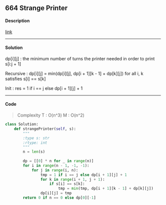## 664 Strange Printer

#### Description

[link](https://leetcode.com/problems/strange-printer/description/)

---

#### Solution

dp[i][j] : the minimum number of turns the printer needed in order to print s[i:j + 1]

Recursive : dp[i][j] = min(dp[i][j], dp[i + 1][k - 1] + dp[k][j]) for all i, k satisfies s[i] == s[k]

Init : res = 1 if i == j else dp[i + 1][j] + 1

---

#### Code

> Complexity  T : O(n^3)   M : O(n^2)

```py
class Solution:
    def strangePrinter(self, s):
        """
        :type s: str
        :rtype: int
        """
        n = len(s)
        
        dp = [[0] * n for _ in range(n)]
        for i in range(n - 1, -1, -1):
            for j in range(i, n):
                tmp = 1 if i == j else dp[i + 1][j] + 1
                for k in range(i + 1, j + 1):
                    if s[i] == s[k]:
                        tmp = min(tmp, dp[i + 1][k - 1] + dp[k][j])
                dp[i][j] = tmp
        return 0 if n == 0 else dp[0][-1]
```